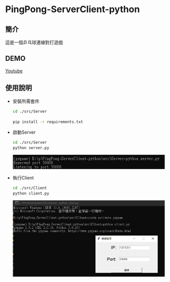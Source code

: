 # PingPong-ServerClient-python

## 簡介
這是一個乒乓球連線對打遊戲

## DEMO

[Youtube](https://youtu.be/BwyoY-ANjBw)

## 使用說明

- 安裝所需套件
    ```bash
    cd ./src/Server

    pip install -r requirements.txt
    ```

- 啟動Server
    ```bash
    cd ./src/Server
    python server.py
    ```
    ![alt text](demo/image.png)
- 執行Client
    ```bash
    cd ./src/Client
    python client.py
    ```
    ![alt text](demo/image-1.png)